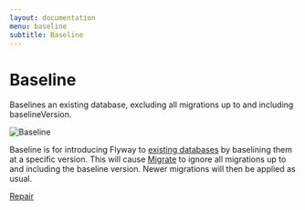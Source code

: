 ```yaml
---
layout: documentation
menu: baseline
subtitle: Baseline
---
```

# Baseline

Baselines an existing database, excluding all migrations up to and including baselineVersion.

![Baseline](/assets/balsamiq/command-baseline.png)

Baseline is for introducing Flyway to [existing databases](/v6/documentation/existing) by baselining them
at a specific version. This will cause [Migrate](/v6/documentation/command/migrate) to ignore all migrations
up to and including the baseline version. Newer migrations will then be applied as usual.

<p class="next-steps">
    <a class="btn btn-primary" href="/v6/documentation/command/repair">Repair <i class="fa fa-arrow-right"></i></a>
</p>
